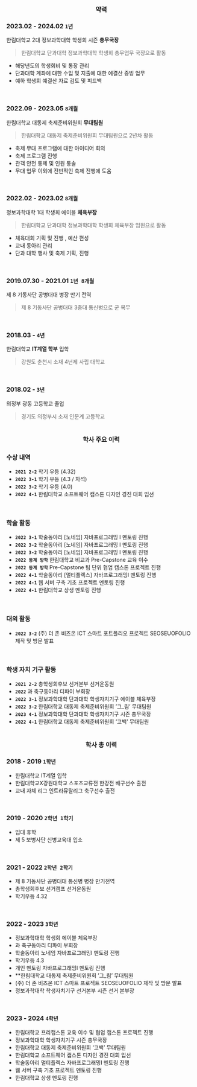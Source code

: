 

<div align="center">

### 약력

</div>

### 2023.02 - 2024.02 `1년`
한림대학교 2대 정보과학대학 학생회 시즌 **총무국장**
> 한림대학교 단과대학 정보과학대학 학생회 총무업무 국장으로 활동
- 해당년도의 학생회비 및 통장 관리
- 단과대학 계좌에 대한 수입 및 지출에 대한 예결산 증빙 업무
- 예하 학생회 예결산 자료 검토 및 피드백

<br>

### 2022.09 - 2023.05 `8개월`
한림대학교 대동제 축제준비위원회 **무대팀원**
> 한림대학교 대동제 축제준비위원회 무대팀원으로 2년차 활동
- 축제 무대 프로그램에 대한 아이디어 회의
- 축제 프로그램 진행
- 관객 안전 통제 및 인원 통솔
- 무대 업무 이외에 전반적인 축제 진행에 도움

<br>

### 2022.02 - 2023.02 `8개월`
정보과학대학 1대 학생회 에이블 **체육부장**
> 한림대학교 단과대학 정보과학대학 학생회 체육부장 임원으로 활동
- 체육대회 기획 및 진행 , 예산 편성
- 교내 동아리 관리
- 단과 대학 행사 및 축제 기획, 진행

<br>

### 2019.07.30 - 2021.01 `1년 8개월`
제 8 기동사단 공병대대 병장 만기 전역
> 제 8 기동사단 공병대대 3중대 통신병으로 군 복무

<br>

### 2018.03 - `4년`
한림대학교 **IT계열 학부** 입학
> 강원도 춘천시 소재 4년제 사립 대학교

<br>

### 2018.02 - `3년`
의정부 광동 고등학교 졸업
> 경기도 의정부시 소재 인문계 고등학교

#

<div align="center">

### 학사 주요 이력

</div>

### 수상 내역
- **`2021 2-2`** 학기 우등 (4.32)
- **`2022 3-1`** 학기 우등 (4.3 / 차석)
- **`2022 3-2`** 학기 우등 (4.0)
- **`2022 4-1`** 한림대학교 소프트웨어 캡스톤 디자인 경진 대회 입선

<br>

### 학술 활동
- **`2022 3-1`** 학술동아리 [노네임] 자바프로그래밍 I 멘토링 진행
- **`2022 3-2`** 학술동아리 [노네임] 자바프로그래밍 I 멘토링 진행
- **`2022 3-2`** 학술동아리 [노네임] 자바프로그래밍 I 멘토링 진행
- **`2022 동계 방학`** 한림대학교 비교과 Pre-Capstone 교육 이수
- **`2022 동계 방학`** Pre-Capstone 팀  단위 협업 캡스톤 프로젝트 진행
- **`2022 4-1`** 학술동아리 [멀티플렉스] 자바프로그래밍I 멘토링 진행
- **`2022 4-1`** 웹 서버 구축 기초 프로젝트 멘토링 진행
- **`2022 4-1`** 한림대학교 상생 멘토링 진행

<br>

### 대외 활동
- **`2022 3-2`** (주) 더 존 비즈온 ICT 스마트  포트폴리오 프로젝트 SEOSEUOFOLIO 제작 및 방문 발표

<br>

### 학생 자치 기구 활동
- **`2021 2-2`** 총학생회후보 선거본부  선거운동원
- **`2022`** 과 축구동아리 디파이 부회장
- **`2022 3-1`** 정보과학대학 단과대학 학생자치기구 에이블 체육부장
- **`2022 3-2`**  한림대학교 대동제 축제준비위원회 ’그_림’ 무대팀원
- **`2023 4-1`** 정보과학대학 단과대학 학생자치기구 시즌 총무국장
- **`2022 4-1`** 한림대학교 대동제 축제준비위원회 ‘고백’ 무대팀원

#

<div align="center">

### 학사 총 이력

</div>

### 2018 - 2019 `1학년`
- 한림대학교 IT계열 입학
- 한림대학교X강원대학교 스포츠교류전 한강전 배구선수 출전
- 교내 자체 리그 인트라뮤랄리그 축구선수 출전

<br>

### 2019 - 2020 `2학년 1학기`
- 입대 휴학
- 제 5 보병사단 신병교육대 입소

<br>

### 2021 - 2022 `2학년 2학기`
- 제 8 기동사단 공병대대 통신병 병장 만기전역
- 총학생회후보 선거캠프 선거운동원
- 학기우등 4.32

<br>

### 2022 - 2023 `3학년`
- 정보과학대학 학생회 에이블 체육부장
- 과 축구동아리 디파이 부회장
- 학술동아리 노네임 자바프로그래밍I 멘토링 진행
- 학기우등 4.3
- 개인 멘토링 자바프로그래밍I 멘토링 진행
- **한림대학교 대동제 축제준비위원회 ’그_림’ 무대팀원
- (주) 더 존 비즈온 ICT 스마트 프로젝트 SEOSEUOFOLIO 제작 및 방문 발표
- 정보과학대학 학생자치기구 선거본부 시즌 선거 본부장

<br>

 ### 2023 - 2024 `4학년`
- 한림대학교 프리캡스톤 교육 이수 및 협업 캡스톤 프로젝트 진행
- 정보과학대학 학생자치기구 시즌 총무국장
- 한림대학교 대동제 축제준비위원회 ‘고백’ 무대팀원
- 한림대학교 소프트웨어 캡스톤 디자인 경진 대회 입선
- 학술동아리 멀티플렉스 자바프로그래밍I 멘토링 진행
- 웹 서버 구축 기초 프로젝트 멘토링 진행
- 한림대학교 상생 멘토링 진행
 
